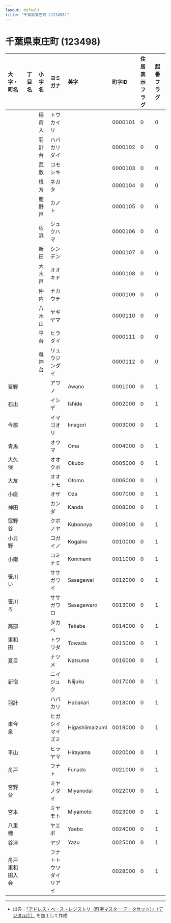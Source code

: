 ```yaml
---
layout: default
title: "千葉県東庄町 (123498)"
---
```


# 千葉県東庄町 (123498)

| 大字・町名 | 丁目名 | 小字名 | ヨミガナ | 英字 | 町字ID | 住居表示フラグ | 起番フラグ |
|:---|:---|:---|:---|:---|:---|:---|:---|
|  |  | 稲荷入 | トウカイリ |  | 0000101 | 0 | 0 |
|  |  | 羽計台 | ハバカリダイ |  | 0000102 | 0 | 0 |
|  |  | 菰敷 | コモシキ |  | 0000103 | 0 | 0 |
|  |  | 根方 | ネガタ |  | 0000104 | 0 | 0 |
|  |  | 鹿野戸 | カノト |  | 0000105 | 0 | 0 |
|  |  | 宿浜 | シュクハマ |  | 0000106 | 0 | 0 |
|  |  | 新田 | シンデン |  | 0000107 | 0 | 0 |
|  |  | 大木戸 | オオキド |  | 0000108 | 0 | 0 |
|  |  | 仲内 | ナカウチ |  | 0000109 | 0 | 0 |
|  |  | 八木山 | ヤギヤマ |  | 0000110 | 0 | 0 |
|  |  | 平台 | ヒラダイ |  | 0000111 | 0 | 0 |
|  |  | 竜神台 | リュウジンダイ |  | 0000112 | 0 | 0 |
| 粟野 |  |  | アワノ | Awano | 0001000 | 0 | 1 |
| 石出 |  |  | イシデ | Ishide | 0002000 | 0 | 1 |
| 今郡 |  |  | イマゴオリ | Imagori | 0003000 | 0 | 1 |
| 青馬 |  |  | オウマ | Oma | 0004000 | 0 | 1 |
| 大久保 |  |  | オオクボ | Okubo | 0005000 | 0 | 1 |
| 大友 |  |  | オオトモ | Otomo | 0006000 | 0 | 1 |
| 小座 |  |  | オザ | Oza | 0007000 | 0 | 1 |
| 神田 |  |  | カンダ | Kanda | 0008000 | 0 | 1 |
| 窪野谷 |  |  | クボノヤ | Kubonoya | 0009000 | 0 | 1 |
| 小貝野 |  |  | コガイノ | Kogaino | 0010000 | 0 | 1 |
| 小南 |  |  | コミナミ | Kominami | 0011000 | 0 | 1 |
| 笹川い |  |  | ササガワイ | Sasagawai | 0012000 | 0 | 1 |
| 笹川ろ |  |  | ササガワロ | Sasagawaro | 0013000 | 0 | 1 |
| 高部 |  |  | タカベ | Takabe | 0014000 | 0 | 1 |
| 東和田 |  |  | トウワダ | Towada | 0015000 | 0 | 1 |
| 夏目 |  |  | ナツメ | Natsume | 0016000 | 0 | 1 |
| 新宿 |  |  | ニイジュク | Niijuku | 0017000 | 0 | 1 |
| 羽計 |  |  | ハバカリ | Habakari | 0018000 | 0 | 1 |
| 東今泉 |  |  | ヒガシイマイズミ | Higashiimaizumi | 0019000 | 0 | 1 |
| 平山 |  |  | ヒラヤマ | Hirayama | 0020000 | 0 | 1 |
| 舟戸 |  |  | フナト | Funado | 0021000 | 0 | 1 |
| 宮野台 |  |  | ミヤノダイ | Miyanodai | 0022000 | 0 | 1 |
| 宮本 |  |  | ミヤモト | Miyamoto | 0023000 | 0 | 1 |
| 八重穂 |  |  | ヤエボ | Yaebo | 0024000 | 0 | 1 |
| 谷津 |  |  | ヤヅ | Yazu | 0025000 | 0 | 1 |
| 舟戸東和田入会 |  |  | フナトトウワダイリアイ |  | 0028000 | 0 | 1 |

---

- 出典：[「アドレス・ベース・レジストリ（町字マスター データセット）』（デジタル庁）](https://www.digital.go.jp/policies/base_registry_address/) を加工して作成